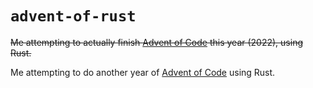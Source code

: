 # `advent-of-rust`

~~Me attempting to actually finish [Advent of Code](https://adventofcode.com/) this year (2022), using Rust.~~

Me attempting to do another year of [Advent of Code](https://adventofcode.com/) using Rust.
